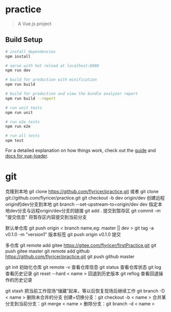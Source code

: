 # practice

> A Vue.js project

## Build Setup

``` bash
# install dependencies
npm install

# serve with hot reload at localhost:8080
npm run dev

# build for production with minification
npm run build

# build for production and view the bundle analyzer report
npm run build --report

# run unit tests
npm run unit

# run e2e tests
npm run e2e

# run all tests
npm test
```

For a detailed explanation on how things work, check out the [guide](http://vuejs-templates.github.io/webpack/) and [docs for vue-loader](http://vuejs.github.io/vue-loader).

# git
克隆到本地
git clone https://github.com/flyricer/practice.git 或者 git clone git://github.com/flyricer/practice.git
git checkout -b dev origin/dev 创建远程origin的dev分支到本地
git branch --set-upstream-to=origin/dev dev 指定本地dev分支与远程origin/dev分支的链接
git add . 提交到暂存区
git commit -m "提交信息" 将暂存区内容提交到当前分支

默认单仓库
git push origin < branch name,eg: master || dev >
git tag -a v0.1.0 -m "version1" 版本标签
git push origin v0.1.0 提交

多仓库
git remote add gitee https://gitee.com/flyricer/firstPractice.git
git push gitee master
git remote add github https://github.com/flyricer/practice.git
git push github master

git init 初始化仓库
git remote -v 查看仓库信息
git status 查看仓库状态
git log 查看历史记录
git reset --hard < name > 回退到历史版本
git reflog 查看回退操作的历史记录

git stash 把当前工作现场“储藏”起来，等以后恢复现场后继续工作
git branch -D < name > 删除未合并的分支
创建+切换分支：git checkout -b < name >
合并某分支到当前分支：git merge < name >
删除分支：git branch -d < name >